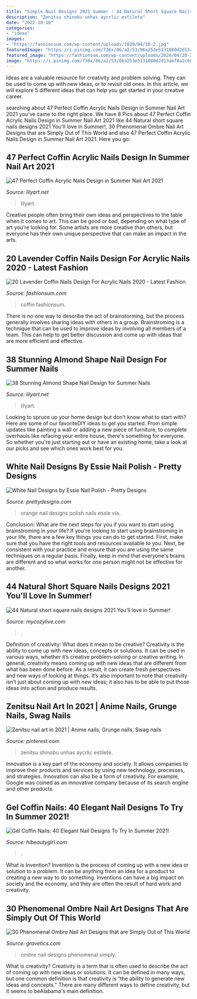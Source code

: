 ```yaml
---
title: "Simple Nail Designs 2021 Summer : 44 Natural Short Square Nails Designs 2021 You&#039;ll Love In Summer!"
description: "Zenitsu shinobu unhas aycrlic estilete"
date: "2022-10-10"
categories:
- "ideas"
images:
- "https://fashionsum.com/wp-content/uploads/2020/04/20-2.jpg"
featuredImage: "https://i.pinimg.com/736x/86/a2/53/86a253e5131880d2d13abf8a2c60406d.jpg"
featured_image: "https://fashionsum.com/wp-content/uploads/2020/04/20-2.jpg"
image: "https://i.pinimg.com/736x/86/a2/53/86a253e5131880d2d13abf8a2c60406d.jpg"
---
```



Ideas are a valuable resource for creativity and problem solving. They can be used to come up with new ideas, or to revisit old ones. In this article, we will explore 5 different ideas that can help you get started in your creative career.

	

		
searching about 47 Perfect Coffin Acrylic Nails Design in Summer Nail Art 2021 you've came to the right place. We have 8 Pics about 47 Perfect Coffin Acrylic Nails Design in Summer Nail Art 2021 like 44 Natural short square nails designs 2021 You&#039;ll love in Summer!, 30 Phenomenal Ombre Nail Art Designs that are Simply Out of This World and also 47 Perfect Coffin Acrylic Nails Design in Summer Nail Art 2021. Here you go:
		
    
## 47 Perfect Coffin Acrylic Nails Design In Summer Nail Art 2021

<img loading=lazy src="https://lilyart.net/wp-content/uploads/2021/05/30-14-683x1024.jpg" onerror="this.onerror=null;this.src='https://tse2.mm.bing.net/th?id=OIP.qLvpeAUz1uxfSo4QNXHqXAHaLG&amp;pid=15.1';" alt="47 Perfect Coffin Acrylic Nails Design in Summer Nail Art 2021">

_Source: lilyart.net_

>lilyart. 

	

Creative people often bring their own ideas and perspectives to the table when it comes to art. This can be good or bad, depending on what type of art you’re looking for. Some artists are more creative than others, but everyone has their own unique perspective that can make an impact in the arts.

    
## 20 Lavender Coffin Nails Design For Acrylic Nails 2020 - Latest Fashion

<img loading=lazy src="https://fashionsum.com/wp-content/uploads/2020/04/20-2.jpg" onerror="this.onerror=null;this.src='https://tse2.mm.bing.net/th?id=OIP.D1lfQkeKdCTXJk4ttg_CWwHaKk&amp;pid=15.1';" alt="20 Lavender Coffin Nails Design For Acrylic Nails 2020 - Latest Fashion">

_Source: fashionsum.com_

>coffin fashionsum. 

	

There is no one way to describe the act of brainstorming, but the process generally involves sharing ideas with others in a group. Brainstroming is a technique that can be used to improve ideas by involving all members of a team. This can help to get better discussion and come up with ideas that are more efficient and effective.

    
## 38 Stunning Almond Shape Nail Design For Summer Nails

<img loading=lazy src="https://lilyart.net/wp-content/uploads/2021/05/22.jpg" onerror="this.onerror=null;this.src='https://tse3.mm.bing.net/th?id=OIP.V1Y6Sw9K9Dt-4EAO3lCG8wHaLH&amp;pid=15.1';" alt="38 Stunning Almond Shape Nail Design for Summer Nails">

_Source: lilyart.net_

>lilyart. 

	

Looking to spruce up your home design but don't know what to start with? Here are some of our favoriteDIY ideas to get you started. From simple updates like painting a wall or adding a new piece of furniture, to complete overhauls like refacing your entire house, there's something for everyone. So whether you're just starting out or have an existing home, take a look at our picks and see which ones work best for you.

    
## White Nail Designs By Essie Nail Polish - Pretty Designs

<img loading=lazy src="http://www.prettydesigns.com/wp-content/uploads/2014/04/White-and-Orange-Nails.jpg" onerror="this.onerror=null;this.src='https://tse1.mm.bing.net/th?id=OIP.4SX9u75DHDmoZazfIUWFbAHaLD&amp;pid=15.1';" alt="White Nail Designs by Essie Nail Polish - Pretty Designs">

_Source: prettydesigns.com_

>orange nail designs polish nails essie via. 

	

Conclusion: What are the next steps for you if you want to start using brainstroming in your life?
If you're looking to start using brainstroming in your life, there are a few key things you can do to get started. First, make sure that you have the right tools and resources available to you. Next, be consistent with your practice and ensure that you are using the same techniques on a regular basis. Finally, keep in mind that everyone's brains are different and so what works for one person might not be effective for another.

    
## 44 Natural Short Square Nails Designs 2021 You&#039;ll Love In Summer!

<img loading=lazy src="https://mycozylive.com/wp-content/uploads/2021/04/40-3.jpg" onerror="this.onerror=null;this.src='https://tse3.mm.bing.net/th?id=OIP.GHz8eXAZAMEDdPgm0bRESAHaLH&amp;pid=15.1';" alt="44 Natural short square nails designs 2021 You&#039;ll love in Summer!">

_Source: mycozylive.com_

>. 

	

Definition of creativity: What does it mean to be creative?
Creativity is the ability to come up with new ideas, concepts or solutions. It can be used in various ways, whether it’s creative problem-solving or creative writing. In general, creativity means coming up with new ideas that are different from what has been done before. As a result, it can create fresh perspectives and new ways of looking at things. It’s also important to note that creativity isn’t just about coming up with new ideas; it also has to be able to put those ideas into action and produce results.

    
## Zenitsu Nail Art In 2021 | Anime Nails, Grunge Nails, Swag Nails

<img loading=lazy src="https://i.pinimg.com/736x/86/a2/53/86a253e5131880d2d13abf8a2c60406d.jpg" onerror="this.onerror=null;this.src='https://tse2.mm.bing.net/th?id=OIP.Hw5FZG4Z68APi4kVS6MhBwHaJ3&amp;pid=15.1';" alt="Zenitsu nail art in 2021 | Anime nails, Grunge nails, Swag nails">

_Source: pinterest.com_

>zenitsu shinobu unhas aycrlic estilete. 

	

Innovation is a key part of the economy and society. It allows companies to improve their products and services by using new technology, processes, and strategies. Innovation can also be a form of creativity. For example, Google was coined as an innovative company because of its search engine and other products.

    
## Gel Coffin Nails: 40 Elegant Nail Designs To Try In Summer 2021!

<img loading=lazy src="https://hibeautygirl.com/wp-content/uploads/2021/05/9-18.jpg" onerror="this.onerror=null;this.src='https://tse3.mm.bing.net/th?id=OIP.Qu9qqP2suqRv7Knc9RwyNQHaLH&amp;pid=15.1';" alt="Gel Coffin Nails: 40 Elegant Nail Designs To Try In Summer 2021!">

_Source: hibeautygirl.com_

>. 

	

What is Invention?
Invention is the process of coming up with a new idea or solution to a problem. It can be anything from an idea for a product to creating a new way to do something. Inventions can have a big impact on society and the economy, and they are often the result of hard work and creativity.

    
## 30 Phenomenal Ombre Nail Art Designs That Are Simply Out Of This World

<img loading=lazy src="https://www.gravetics.com/wp-content/uploads/2017/08/Bronze-to-White-Ombre-Nail-Design.jpg" onerror="this.onerror=null;this.src='https://tse3.mm.bing.net/th?id=OIP.SM6SOKDONImLGyP2sJKDMQHaLH&amp;pid=15.1';" alt="30 Phenomenal Ombre Nail Art Designs that are Simply Out of This World">

_Source: gravetics.com_

>ombre nail designs phenomenal simply. 

	

What is creativity?
Creativity is a term that is often used to describe the act of coming up with new ideas or solutions. It can be defined in many ways, but one common definition is that creativity is “the ability to generate new ideas and concepts.” There are many different ways to define creativity, but it seems to beAlabama's main definition.

